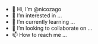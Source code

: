 - 👋 Hi, I’m @nicozago
- 👀 I’m interested in ...
- 🌱 I’m currently learning ...
- 💞️ I’m looking to collaborate on ...
- 📫 How to reach me ...

<!---
nicozago/nicozago is a ✨ special ✨ repository because its `README.md` (this file) appears on your GitHub profile.
You can click the Preview link to take a look at your changes.
--->
